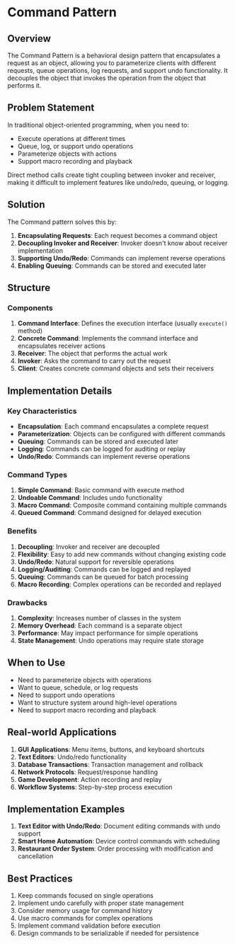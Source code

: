 # Command Pattern

## Overview
The Command Pattern is a behavioral design pattern that encapsulates a request as an object, allowing you to parameterize clients with different requests, queue operations, log requests, and support undo functionality. It decouples the object that invokes the operation from the object that performs it.

## Problem Statement
In traditional object-oriented programming, when you need to:
- Execute operations at different times
- Queue, log, or support undo operations
- Parameterize objects with actions
- Support macro recording and playback

Direct method calls create tight coupling between invoker and receiver, making it difficult to implement features like undo/redo, queuing, or logging.

## Solution
The Command pattern solves this by:
1. **Encapsulating Requests**: Each request becomes a command object
2. **Decoupling Invoker and Receiver**: Invoker doesn't know about receiver implementation
3. **Supporting Undo/Redo**: Commands can implement reverse operations
4. **Enabling Queuing**: Commands can be stored and executed later

## Structure

### Components
1. **Command Interface**: Defines the execution interface (usually `execute()` method)
2. **Concrete Command**: Implements the command interface and encapsulates receiver actions
3. **Receiver**: The object that performs the actual work
4. **Invoker**: Asks the command to carry out the request
5. **Client**: Creates concrete command objects and sets their receivers

## Implementation Details

### Key Characteristics
- **Encapsulation**: Each command encapsulates a complete request
- **Parameterization**: Objects can be configured with different commands
- **Queuing**: Commands can be stored and executed later
- **Logging**: Commands can be logged for auditing or replay
- **Undo/Redo**: Commands can implement reverse operations

### Command Types
1. **Simple Command**: Basic command with execute method
2. **Undoable Command**: Includes undo functionality
3. **Macro Command**: Composite command containing multiple commands
4. **Queued Command**: Command designed for delayed execution

### Benefits
1. **Decoupling**: Invoker and receiver are decoupled
2. **Flexibility**: Easy to add new commands without changing existing code
3. **Undo/Redo**: Natural support for reversible operations
4. **Logging/Auditing**: Commands can be logged and replayed
5. **Queuing**: Commands can be queued for batch processing
6. **Macro Recording**: Complex operations can be recorded and replayed

### Drawbacks
1. **Complexity**: Increases number of classes in the system
2. **Memory Overhead**: Each command is a separate object
3. **Performance**: May impact performance for simple operations
4. **State Management**: Undo operations may require state storage

## When to Use
- Need to parameterize objects with operations
- Want to queue, schedule, or log requests
- Need to support undo operations
- Want to structure system around high-level operations
- Need to support macro recording and playback

## Real-world Applications
1. **GUI Applications**: Menu items, buttons, and keyboard shortcuts
2. **Text Editors**: Undo/redo functionality
3. **Database Transactions**: Transaction management and rollback
4. **Network Protocols**: Request/response handling
5. **Game Development**: Action recording and replay
6. **Workflow Systems**: Step-by-step process execution

## Implementation Examples
1. **Text Editor with Undo/Redo**: Document editing commands with undo support
2. **Smart Home Automation**: Device control commands with scheduling
3. **Restaurant Order System**: Order processing with modification and cancellation

## Best Practices
1. Keep commands focused on single operations
2. Implement undo carefully with proper state management
3. Consider memory usage for command history
4. Use macro commands for complex operations
5. Implement command validation before execution
6. Design commands to be serializable if needed for persistence